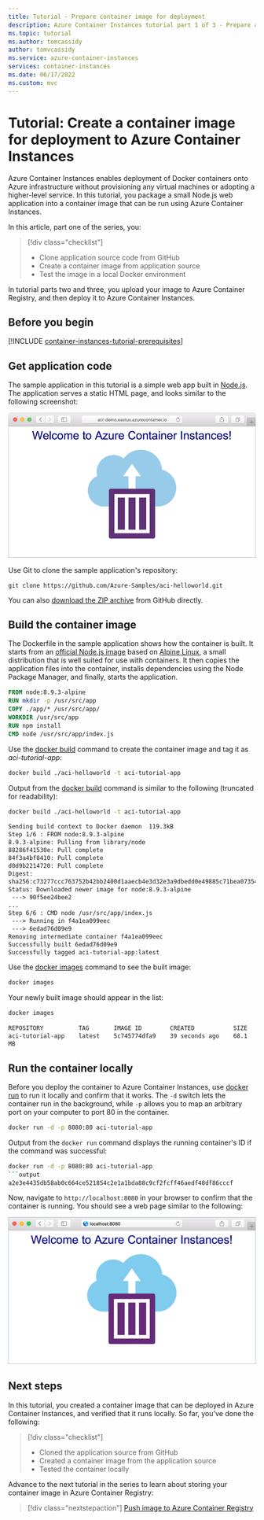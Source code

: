 ```yaml
---
title: Tutorial - Prepare container image for deployment
description: Azure Container Instances tutorial part 1 of 3 - Prepare an app in a container image for deployment to Azure Container Instances
ms.topic: tutorial
ms.author: tomcassidy
author: tomvcassidy
ms.service: azure-container-instances
services: container-instances
ms.date: 06/17/2022
ms.custom: mvc
---
```


# Tutorial: Create a container image for deployment to Azure Container Instances

Azure Container Instances enables deployment of Docker containers onto Azure infrastructure without provisioning any virtual machines or adopting a higher-level service. In this tutorial, you package a small Node.js web application into a container image that can be run using Azure Container Instances.

In this article, part one of the series, you:

> [!div class="checklist"]
> * Clone application source code from GitHub
> * Create a container image from application source
> * Test the image in a local Docker environment

In tutorial parts two and three, you upload your image to Azure Container Registry, and then deploy it to Azure Container Instances.

## Before you begin

[!INCLUDE [container-instances-tutorial-prerequisites](./includes/mvss-next-steps.md-tutorial-prerequisites.md)]

## Get application code

The sample application in this tutorial is a simple web app built in [Node.js][nodejs]. The application serves a static HTML page, and looks similar to the following screenshot:

![Tutorial app shown in browser][aci-tutorial-app]

Use Git to clone the sample application's repository:

```git
git clone https://github.com/Azure-Samples/aci-helloworld.git
```

You can also [download the ZIP archive][aci-helloworld-zip] from GitHub directly.

## Build the container image

The Dockerfile in the sample application shows how the container is built. It starts from an [official Node.js image][docker-hub-nodeimage] based on [Alpine Linux][alpine-linux], a small distribution that is well suited for use with containers. It then copies the application files into the container, installs dependencies using the Node Package Manager, and finally, starts the application.

```Dockerfile
FROM node:8.9.3-alpine
RUN mkdir -p /usr/src/app
COPY ./app/* /usr/src/app/
WORKDIR /usr/src/app
RUN npm install
CMD node /usr/src/app/index.js
```

Use the [docker build][docker-build] command to create the container image and tag it as *aci-tutorial-app*:

```bash
docker build ./aci-helloworld -t aci-tutorial-app
```

Output from the [docker build][docker-build] command is similar to the following (truncated for readability):

```bash
docker build ./aci-helloworld -t aci-tutorial-app
```
```output
Sending build context to Docker daemon  119.3kB
Step 1/6 : FROM node:8.9.3-alpine
8.9.3-alpine: Pulling from library/node
88286f41530e: Pull complete
84f3a4bf8410: Pull complete
d0d9b2214720: Pull complete
Digest: sha256:c73277ccc763752b42bb2400d1aaecb4e3d32e3a9dbedd0e49885c71bea07354
Status: Downloaded newer image for node:8.9.3-alpine
 ---> 90f5ee24bee2
...
Step 6/6 : CMD node /usr/src/app/index.js
 ---> Running in f4a1ea099eec
 ---> 6edad76d09e9
Removing intermediate container f4a1ea099eec
Successfully built 6edad76d09e9
Successfully tagged aci-tutorial-app:latest
```

Use the [docker images][docker-images] command to see the built image:

```bash
docker images
```

Your newly built image should appear in the list:

```bash
docker images
```
```output
REPOSITORY          TAG       IMAGE ID        CREATED           SIZE
aci-tutorial-app    latest    5c745774dfa9    39 seconds ago    68.1 MB
```

## Run the container locally

Before you deploy the container to Azure Container Instances, use [docker run][docker-run] to run it locally and confirm that it works. The `-d` switch lets the container run in the background, while `-p` allows you to map an arbitrary port on your computer to port 80 in the container.

```bash
docker run -d -p 8080:80 aci-tutorial-app
```

Output from the `docker run` command displays the running container's ID if the command was successful:

```bash
docker run -d -p 8080:80 aci-tutorial-app
```output
a2e3e4435db58ab0c664ce521854c2e1a1bda88c9cf2fcff46aedf48df86cccf
```

Now, navigate to `http://localhost:8080` in your browser to confirm that the container is running. You should see a web page similar to the following:

![Running the app locally in the browser][aci-tutorial-app-local]

## Next steps

In this tutorial, you created a container image that can be deployed in Azure Container Instances, and verified that it runs locally. So far, you've done the following:

> [!div class="checklist"]
> * Cloned the application source from GitHub
> * Created a container image from the application source
> * Tested the container locally

Advance to the next tutorial in the series to learn about storing your container image in Azure Container Registry:

> [!div class="nextstepaction"]
> [Push image to Azure Container Registry](container-instances-tutorial-prepare-acr.md)

<!--- IMAGES --->
[aci-tutorial-app]:./media/container-instances-quickstart/aci-app-browser.png
[aci-tutorial-app-local]: ./media/container-instances-tutorial-prepare-app/aci-app-browser-local.png

<!-- LINKS - External -->
[aci-helloworld-zip]: https://github.com/Azure-Samples/aci-helloworld/archive/master.zip
[alpine-linux]: https://alpinelinux.org/
[docker-build]: https://docs.docker.com/engine/reference/commandline/build/
[docker-get-started]: https://docs.docker.com/get-started/
[docker-hub-nodeimage]: https://store.docker.com/images/node
[docker-images]: https://docs.docker.com/engine/reference/commandline/images/
[docker-linux]: https://docs.docker.com/engine/installation/#supported-platforms
[docker-login]: https://docs.docker.com/engine/reference/commandline/login/
[docker-mac]: https://docs.docker.com/docker-for-mac/
[docker-push]: https://docs.docker.com/engine/reference/commandline/push/
[docker-run]: https://docs.docker.com/engine/reference/commandline/run/
[docker-tag]: https://docs.docker.com/engine/reference/commandline/tag/
[docker-windows]: https://docs.docker.com/docker-for-windows/
[nodejs]: https://nodejs.org

<!-- LINKS - Internal -->
[azure-cli-install]: /cli/azure/install-azure-cli

